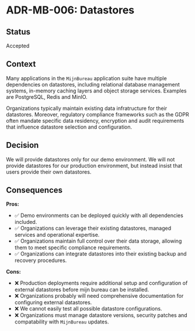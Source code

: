 # ADR-MB-006: Datastores

## Status

Accepted

## Context

Many applications in the `MijnBureau` application suite have multiple dependencies on datastores,
including relational database management systems, in-memory caching layers and object storage services.
Examples are PostgreSQL, Redis and MinIO.

Organizations typically maintain existing data infratructure for their datastores.
Moreover, regulatory compliance frameworks such as the GDPR often mandate specific data residency,
encryption and audit requirements that influence datastore selection and configuration.

## Decision

We will provide datastores only for our demo environment. We will not provide datastores for our
production environment, but instead insist that users provide their own datastores.

## Consequences

**Pros:**

- ✅ Demo environments can be deployed quickly with all dependencies included.
- ✅ Organizations can leverage their existing datastores, managed services and operational expertise.
- ✅ Organizations maintain full control over their data storage, allowing them to meet specific
  compliance requirements.
- ✅ Organizations can integrate datastores into their existing backup and recovery procedures.

**Cons:**

- ❌ Production deployments require additional setup and configuration of external datastores before
  mijn bureau can be installed.
- ❌ Organizations probably will need comprehensive documentation for configuring external datastores.
- ❌ We cannot easily test all possible datastore configurations.
- ❌ Organizations must manage datastore versions, security patches and compatability with `MijnBureau`
  updates.
